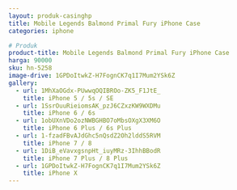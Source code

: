 ```yaml
---
layout: produk-casinghp
title: Mobile Legends Balmond Primal Fury iPhone Case
categories: iphone

# Produk
product-title: Mobile Legends Balmond Primal Fury iPhone Case
harga: 90000
sku: hn-5258
image-drive: 1GPDoItwkZ-H7FognCK7q1I7Mum2YSk6Z
gallery:
  - url: 1MhXaOGdx-PUwwqOQIBROo-ZK5_F1JtE_
    title: iPhone 5 / 5s / SE
  - url: 1SsrOuuRieiomsAK_pzJ6CZxzKW9WXDMu
    title: iPhone 6 / 6s
  - url: 1obUXnVDo2ozNWBGHBO7oMbsOXgX3XM6O
    title: iPhone 6 Plus / 6s Plus
  - url: 1-fzadFBvAJdGhc5nQsdZ2Oh2lddS5RVM
    title: iPhone 7 / 8
  - url: 1DiB_eVavxgsnpHt_iuyMRz-3IhhBBodR
    title: iPhone 7 Plus / 8 Plus
  - url: 1GPDoItwkZ-H7FognCK7q1I7Mum2YSk6Z
    title: iPhone X
---
```

